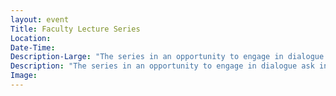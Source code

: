 ```yaml
---
layout: event
Title: Faculty Lecture Series
Location:
Date-Time:
Description-Large: "The series in an opportunity to engage in dialogue ask in-depth questions and explore points of interests with KCC professors. The details will be shared as sessions are scheduled."
Description: "The series in an opportunity to engage in dialogue ask in-depth questions and explore points of interests with KCC professors. The details will be shared as sessions are scheduled."
Image:
---
```


